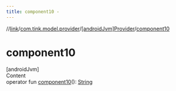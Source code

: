 ```yaml
---
title: component10 -
---
```

//[link](../../index.md)/[com.tink.model.provider](../index.md)/[[androidJvm]Provider](index.md)/[component10](component10.md)



# component10  
[androidJvm]  
Content  
operator fun [component10](component10.md)(): [String](https://kotlinlang.org/api/latest/jvm/stdlib/kotlin/-string/index.html)  



